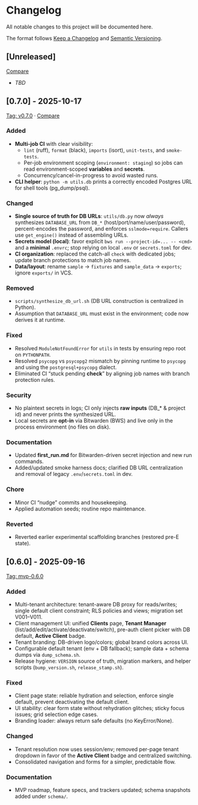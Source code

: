 # Changelog

All notable changes to this project will be documented here.

The format follows [Keep a Changelog](https://keepachangelog.com/en/1.1.0/) and [Semantic Versioning](https://semver.org/spec/v2.0.0.html).

## [Unreleased]

[Compare](https://github.com/mfortin014/mvp_menu_optimizer/compare/v0.7.0...HEAD)

- _TBD_

## [0.7.0] - 2025-10-17

[Tag: v0.7.0](https://github.com/mfortin014/mvp_menu_optimizer/releases/tag/v0.7.0) ·
[Compare](https://github.com/mfortin014/mvp_menu_optimizer/compare/mvp-0.6.0...v0.7.0)

### Added

- **Multi-job CI** with clear visibility:
  - `lint` (ruff), `format` (black), `imports` (isort), `unit-tests`, and `smoke-tests`.
  - Per-job environment scoping (`environment: staging`) so jobs can read environment-scoped **variables** and **secrets**.
  - Concurrency/cancel-in-progress to avoid wasted runs.
- **CLI helper**: `python -m utils.db` prints a correctly encoded Postgres URL for shell tools (pg_dump/psql).

### Changed

- **Single source of truth for DB URLs**: `utils/db.py` now _always_ synthesizes `DATABASE_URL` from `DB_*` (host/port/name/user/password), percent-encodes the password, and enforces `sslmode=require`. Callers use `get_engine()` instead of assembling URLs.
- **Secrets model (local)**: favor explicit `bws run --project-id=... -- <cmd>` and a **minimal** `.envrc`; stop relying on local `.env` or `secrets.toml` for dev.
- **CI organization**: replaced the catch-all `check` with dedicated jobs; update branch protections to match job names.
- **Data/layout**: rename `sample` → `fixtures` and `sample_data` → `exports`; ignore `exports/` in VCS.

### Removed

- `scripts/synthesize_db_url.sh` (DB URL construction is centralized in Python).
- Assumption that `DATABASE_URL` must exist in the environment; code now derives it at runtime.

### Fixed

- Resolved `ModuleNotFoundError` for `utils` in tests by ensuring repo root on `PYTHONPATH`.
- Resolved `psycopg` vs `psycopg2` mismatch by pinning runtime to `psycopg` and using the `postgresql+psycopg` dialect.
- Eliminated CI “stuck pending **check**” by aligning job names with branch protection rules.

### Security

- No plaintext secrets in logs; CI only injects **raw inputs** (DB\_\* & project id) and never prints the synthesized URL.
- Local secrets are **opt-in** via Bitwarden (BWS) and live only in the process environment (no files on disk).

### Documentation

- Updated **first_run.md** for Bitwarden-driven secret injection and new run commands.
- Added/updated smoke harness docs; clarified DB URL centralization and removal of legacy `.env`/`secrets.toml` in dev.

### Chore

- Minor CI “nudge” commits and housekeeping.
- Applied automation seeds; routine repo maintenance.

### Reverted

- Reverted earlier experimental scaffolding branches (restored pre-E state).

## [0.6.0] - 2025-09-16

[Tag: mvp-0.6.0](https://github.com/mfortin014/mvp_menu_optimizer/releases/tag/mvp-0.6.0)

### Added

- Multi-tenant architecture: tenant-aware DB proxy for reads/writes; single default client constraint; RLS policies and views; migration set V001–V011.
- Client management UI: unified **Clients** page, **Tenant Manager** (list/add/edit/activate/deactivate/switch), pre-auth client picker with DB default, **Active Client** badge.
- Tenant branding: DB-driven logo/colors; global brand colors across UI.
- Configurable default tenant (env + DB fallback); sample data + schema dumps via `dump_schema.sh`.
- Release hygiene: `VERSION` source of truth, migration markers, and helper scripts (`bump_version.sh`, `release_stamp.sh`).

### Fixed

- Client page state: reliable hydration and selection, enforce single default, prevent deactivating the default client.
- UI stability: clear form state without rehydration glitches; sticky focus issues; grid selection edge cases.
- Branding loader: always return safe defaults (no KeyError/None).

### Changed

- Tenant resolution now uses session/env; removed per-page tenant dropdown in favor of the **Active Client** badge and centralized switching.
- Consolidated navigation and forms for a simpler, predictable flow.

### Documentation

- MVP roadmap, feature specs, and trackers updated; schema snapshots added under `schema/`.

